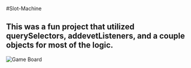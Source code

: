 #Slot-Machine

## This was a fun project that utilized querySelectors, addevetListeners, and a couple objects for most of the logic.

![Game Board](image/casino.jpg)
